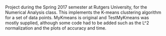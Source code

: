 Project during the Spring 2017 semester at Rutgers University, for the Numerical Analysis class. This implements the K-means clustering algorithm for a set of data points.
MyKmeans is original and TestMyKmeans was mostly supplied, although some code had to be added such as the L^2 normalization and the plots of accuracy and time.
